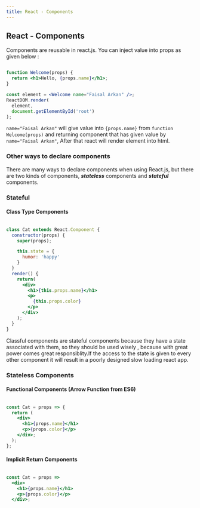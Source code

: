```yaml
---
title: React - Components
---
```

## React - Components

Components are reusable in react.js. You can inject value into props as given below :

```jsx

function Welcome(props) {
  return <h1>Hello, {props.name}</h1>;
}

const element = <Welcome name="Faisal Arkan" />;
ReactDOM.render(
  element,
  document.getElementById('root')
);

```

```name="Faisal Arkan"``` will give value into ```{props.name}``` from ```function Welcome(props)``` and returning component that has given value by ```name="Faisal Arkan"```, After that react will render element into html.

### Other ways to declare components

There are many ways to declare components when using React.js, but there are two kinds of components, ***stateless*** components and ***stateful*** components.

### Stateful

#### Class Type Components

```jsx

class Cat extends React.Component {
  constructor(props) {
    super(props);

    this.state = {
      humor: 'happy'
    }
  }
  render() {
    return(
      <div>
        <h1>{this.props.name}</h1>
        <p>
          {this.props.color}
        </p>
      </div>
    );
  }
}

```
Classful components are stateful components because they have a state associated with them, so they should be used wisely , 
because with great power comes great responsiblity.If the access to the state is given to every other component it will
result in a poorly designed slow loading react app.

### Stateless Components

#### Functional Components (Arrow Function from ES6)

```jsx

const Cat = props => {
  return (  
    <div>
      <h1>{props.name}</h1>
      <p>{props.color}</p>
    </div>;
  );
};

```

#### Implicit Return Components

```jsx

const Cat = props => 
  <div>
    <h1>{props.name}</h1>
    <p>{props.color}</p>
  </div>;

```
